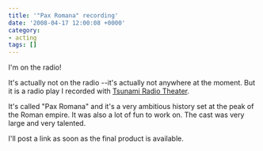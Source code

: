 ```yaml
---
title: '"Pax Romana" recording'
date: '2008-04-17 12:00:08 +0000'
category:
- acting
tags: []
---
```

I'm on the radio!

It's actually not on the radio --it's actually not anywhere at the moment. But
it is a radio play I recorded with [Tsunami Radio
Theater](http://www.radiofreeplayhouse.com/).

It's called "Pax Romana" and it's a very ambitious history set at the peak of
the Roman empire. It was also a lot of fun to work on. The cast was very large
and very talented.

I'll post a link as soon as the final product is available.
